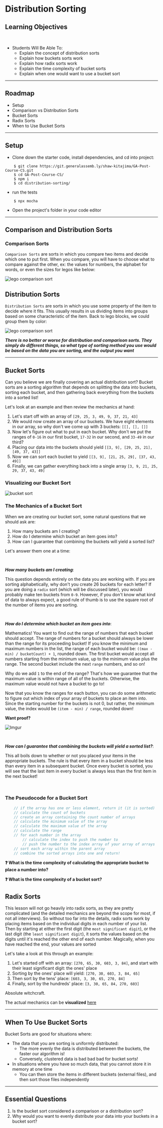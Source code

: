 
# Distribution Sorting

## Learning Objectives
<br>

- Students Will Be Able To:
	- Explain the concept of distribution sorts
    - Explain how buckets sorts work
    - Explain how radix sorts work
    - Explain the time complexity of bucket sorts
    - Explain when one would want to use a bucket sort

---
## Roadmap

* Setup
* Comparison vs Distribution Sorts
* Bucket Sorts
* Radix Sorts
* When to Use Bucket Sorts

___

## Setup

* Clone down the starter code, install dependencies, and cd into project:
```
    $ git clone https://git.generalassemb.ly/shaw-kitajima/GA-Post-Course-CS.git
    $ cd GA-Post-Course-CS/
    $ npm i
    $ cd distribution-sorting/
```

* run the tests
```
    $ npx mocha
```

* Open the project's folder in your code editor

---

## Comparison and Distribution Sorts

### Comparison Sorts

``Comparison Sorts`` are sorts in which you compare two items and decide which one to put first. When you compare, you will have to choose what to compare against the other, ex: the values for numbers, the alphabet for words, or even the sizes for legos like below:

![lego comparison sort](https://ga-instruction.s3.amazonaws.com/assets/tech/computer-science/intro-sorting/comparison.gif)

## Distribution Sorts
``Distribution Sorts`` are sorts in which you use some property of the item to decide where it fits. This usually results in us dividing items into groups based on some characteristic of the item. Back to lego blocks, we could group them by color:

![lego comparison sort](https://ga-instruction.s3.amazonaws.com/assets/tech/computer-science/intro-sorting/distribution.gif)

***There is no better or worse for distribution and comparison sorts. They simply do different things, so what type of sorting method you use would be based on the data you are sorting, and the output you want***


___

## Bucket Sorts

Can you believe we are finally covering an actual distribution sort? Bucket sorts are a sorting algorithm that depends on splitting the data into buckets, sorting each bucket, and then gathering back everything from the buckets into a sorted list!

Let's look at an example and then review the mechanics at hand:

1. Let's start off with an array of ``[29, 25, 3, 49, 9, 37, 21, 43]``
2. We would now create an array of our buckets. We have eight elements in our array, so why don't we come up with 3 buckets: ``[[], [], []]``
3. Now let's figure out what to put in each bucket. Why don't we put the ranges of ``0-16`` in our first bucket, ``17-32`` in our second, and ``33-49`` in our third?
4. Placing our data into the buckets should yield ``[[3, 9], [29, 25, 21], [49, 37, 43]]``
5. Now we can sort each bucket to yield ``[[3, 9], [21, 25, 29], [37, 43, 49]]``
6. Finally, we can gather everything back into a single array ``[3, 9, 21, 25, 29, 37, 43, 49]``

### Visualizing our Bucket Sort

![bucket sort](https://ga-instruction.s3.amazonaws.com/assets/tech/computer-science/distribution-sorts/diagram.png)

### The Mechanics of a Bucket Sort

When we are creating our bucket sort, some natural questions that we should ask are:
1. How many buckets am I creating?
2. How do I determine which bucket an item goes into?
3. How can I guarantee that combining the buckets will yield a sorted list?

Let's answer them one at a time:

<br>

***How many buckets am I creating***:

This question depends entirely on the data you are working with. If you are sorting alphabetically, why don't you create 26 buckets for each letter? If you are doing a ``radix`` sort (which will be discussed later), you would probably make ten buckets from ``0-9``. However, if you don't know what kind of data to always expect, a good rule of thumb is to use the square root of the number of items you are sorting.

<br>

***How do I determine which bucket an item goes into***:

Mathematics! You want to find out the range of numbers that each bucket should accept. The range of numbers for a bucket should always be lower than the range for its proceeding bucket! If you know the minimum and maximum numbers in the list, the range of each bucket would be: ``((max - min) / bucketCount) + 1``, rounded down. The first bucket would accept all numbers starting from the minimum value, up to the minimum value plus the range. The second bucket include the next ``range`` numbers, and so on!

Why do we add ``1`` to the end of the range? That's how we guarantee that the maximum value is within range of all of the buckets. Otherwise, the maximum value would not have a bucket to go to!

Now that you know the ranges for each button, you can do some arithmetic to figure out which index of your array of buckets to place an item into. Since the starting number for the buckets is not 0, but rather, the minimum value, the index would be ``(item - min) / range``, rounded down!

**Want proof?**

![Imgur](https://imgur.com/6BfPMZF.png)

<br>

***How can I guarantee that combining the buckets will yield a sorted list?***:

This all boils down to whether or not you placed your items in the appropriate buckets. The rule is that every item in a bucket should be less than every item in a subsequent bucket. Once every bucket is sorted, you will see that the last item in every bucket is always less than the first item in the next bucket!

<br>

### The Pseudocode for a Bucket Sort

```js
    // if the array has one or less element, return it (it is sorted)
    // calculate the count of buckets
    // create an array containing the count number of arrays
    // calculate the minimum value of the array
    // calculate the maximum value of the array
    // calculate the range
    // for each number in the array
        // calculate the index to push the number to
        // push the number to the index array of your array of arrays
    // sort each array within the parent array
    // combine the sorted arrays into one and return!
```

**❓ What is the time complexity of calculating the appropriate bucket to place a number into?**

**❓ What is the time complexity of a bucket sort?**


## Radix Sorts

This lesson will not go heavily into radix sorts, as they are pretty complicated (and the detailed mechanics are beyond the scope for most, if not all interviews). So without too far into the details, radix sorts work by placing items based on the individual digits in each number of your list. Then by starting at either the first digit (the ``most significant digit``), or the last digit (the ``least significant digit``), it sorts the values based on the digits until it's reached the other end of each number. Magically, when you have reached the end, your values are sorted

Let's take a look at this through an example:

1. Let's started off with an array: ``[270, 65, 30, 603, 3, 84]``, and start with their least significant digit: the ones' place
2. Sorting by the ones' place will yield: ``[270, 30, 603, 3, 84, 65]``
3. Then sort by the tens' place: ``[603, 3, 30, 65, 270, 84]``
4. Finally, sort by the hundreds' place: ``[3, 30, 65, 84, 270, 603]``

Absolute witchcraft.

The actual mechanics can be **visualized** [here](https://www.cs.usfca.edu/~galles/visualization/RadixSort.html)


___
## When To Use Bucket Sorts

Bucket Sorts are good for situations where:
* The data that you are sorting is uniformly distributed:
    * The more evenly the data is distributed between the buckets, the faster our algorithm is!
    * Conversely, clustered data is bad bad bad for bucket sorts!
* In situations where you have so much data, that you cannot store it in memory at one time
    * You can then store the items in different buckets (external files), and then sort those files independently


___
## Essential Questions
1. Is the bucket sort considered a comparison or a distribution sort?
2. Why would you want to evenly distribute your data into your buckets in a bucket sort?
